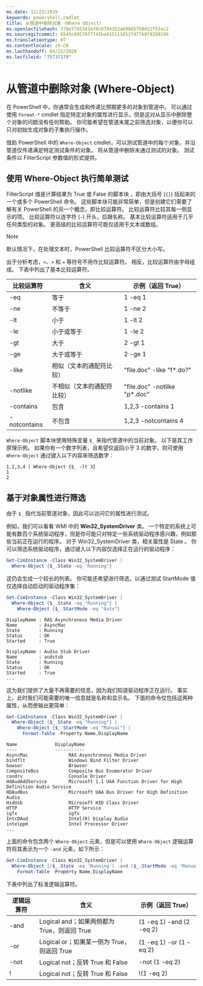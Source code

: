 ```yaml
---
ms.date: 12/23/2019
keywords: powershell,cmdlet
title: 从管道中删除对象 (Where Object)
ms.openlocfilehash: 370e7745341b70c0794352a690d5750d21f53ac2
ms.sourcegitcommit: 6545c60578f7745be015111052fd7769f8289296
ms.translationtype: HT
ms.contentlocale: zh-CN
ms.lasthandoff: 04/22/2020
ms.locfileid: "75737179"
---
```

# <a name="removing-objects-from-the-pipeline-where-object"></a>从管道中删除对象 (Where-Object)

在 PowerShell 中，你通常会生成和传递比预期更多的对象到管道中。 可以通过使用 `Format-*` cmdlet 指定特定对象的属性进行显示，但是这对从显示中删除整个对象的问题没有任何帮助。 你可能希望在管道末尾之前筛选对象，以便你可以只对初始生成对象的子集执行操作。

借助 PowerShell 中的 `Where-Object` cmdlet，可以测试管道中的每个对象，并沿管道仅传递满足特定测试条件的对象。 将从管道中删除未通过测试的对象。 测试条件以 FilterScript  参数值的形式提供。

## <a name="performing-simple-tests-with-where-object"></a>使用 Where-Object 执行简单测试

FilterScript  值是计算结果为 True 或 False 的脚本块  ，即由大括号 (`{}`) 括起来的一个或多个 PowerShell 命令。 这些脚本块可能非常简单，但是创建它们需要了解有关 PowerShell 的另一个概念，即比较运算符。 比较运算符比较其每一侧显示的项。 比较运算符以连字符 (`-`) 开头，后跟名称。 基本比较运算符适用于几乎任何类型的对象。 更高级的比较运算符可能仅适用于文本或数组。

> [!NOTE]
> 默认情况下，在处理文本时，PowerShell 比较运算符不区分大小写。

出于分析考虑，`<`、`>` 和 `=` 等符号不用作比较运算符。 相反，比较运算符由字母组成。 下表中列出了基本比较运算符。

| 比较运算符 |                  含义                   |    示例（返回 True）    |
| ------------------- | ------------------------------------------ | ---------------------------- |
| -eq                 | 等于                                | 1 -eq 1                      |
| -ne                 | 不等于                            | 1 -ne 2                      |
| -lt                 | 小于                               | 1 -lt 2                      |
| -le                 | 小于或等于                   | 1 -le 2                      |
| -gt                 | 大于                            | 2 -gt 1                      |
| -ge                 | 大于或等于                | 2 -ge 1                      |
| -like               | 相似（文本的通配符比较）     | "file.doc" -like "f*.do?"    |
| -notlike            | 不相似（文本的通配符比较） | "file.doc" -notlike "p*.doc" |
| -contains           | 包含                                   | 1,2,3 -contains 1            |
| -notcontains        | 不包含                           | 1,2,3 -notcontains 4         |

`Where-Object` 脚本块使用特殊变量 `$_` 来指代管道中的当前对象。 以下是其工作原理示例。 如果你有一个数字列表，且希望仅返回小于 3 的数字，则可使用 `Where-Object` 通过键入以下内容来筛选数字：

```
1,2,3,4 | Where-Object {$_ -lt 3}
1
2
```

## <a name="filtering-based-on-object-properties"></a>基于对象属性进行筛选

由于 `$_` 指代当前管道对象，因此可以访问它的属性进行测试。

例如，我们可以看看 WMI 中的 **Win32_SystemDriver** 类。 一个特定的系统上可能有数百个系统驱动程序，但是你可能只对特定一些系统驱动程序感兴趣，例如那些当前正在运行的程序。 对于 Win32_SystemDriver  类，相关属性是 State  。 你可以筛选系统驱动程序，通过键入以下内容仅选择正在运行的驱动程序：

```powershell
Get-CimInstance -Class Win32_SystemDriver |
  Where-Object {$_.State -eq 'Running'}
```

这仍会生成一个较长的列表。 你可能还希望进行筛选，以通过测试 StartMode  值仅选择自动启动的驱动程序集：

```powershell
Get-CimInstance -Class Win32_SystemDriver |
  Where-Object {$_.State -eq "Running"} |
    Where-Object {$_.StartMode -eq "Auto"}
```

```Output
DisplayName : RAS Asynchronous Media Driver
Name        : AsyncMac
State       : Running
Status      : OK
Started     : True

DisplayName : Audio Stub Driver
Name        : audstub
State       : Running
Status      : OK
Started     : True
...
```

这为我们提供了大量不再需要的信息，因为我们知道驱动程序正在运行。
事实上，此时我们可能需要的唯一信息就是名称和显示名。 下面的命令仅包括这两种属性，从而使输出更简单：

```powershell
Get-CimInstance -Class Win32_SystemDriver |
  Where-Object {$_.State -eq "Running"} |
    Where-Object {$_.StartMode -eq "Manual"} |
      Format-Table -Property Name,DisplayName
```

```Output
Name              DisplayName
----              -----------
AsyncMac               RAS Asynchronous Media Driver
bindflt                Windows Bind Filter Driver
bowser                 Browser
CompositeBus           Composite Bus Enumerator Driver
condrv                 Console Driver
HdAudAddService        Microsoft 1.1 UAA Function Driver for High Definition Audio Service
HDAudBus               Microsoft UAA Bus Driver for High Definition Audio
HidUsb                 Microsoft HID Class Driver
HTTP                   HTTP Service
igfx                   igfx
IntcDAud               Intel(R) Display Audio
intelppm               Intel Processor Driver
...
```

上面的命令包含两个 `Where-Object` 元素，但是可以使用 `Where-Object` 逻辑运算符将其表示为一个 `-and` 元素，如下所示：

```powershell
Get-CimInstance -Class Win32_SystemDriver |
  Where-Object {($_.State -eq 'Running') -and ($_.StartMode -eq 'Manual')} |
    Format-Table -Property Name,DisplayName
```

下表中列出了标准逻辑运算符。

| 逻辑运算符 |                 含义                  |  示例（返回 True）  |
| ---------------- | ---------------------------------------- | ------------------------ |
| -and             | Logical and；如果两侧都为 True，则返回 True | (1 -eq 1) -and (2 -eq 2) |
| -or              | Logical or；如果某一侧为 True，则返回 True  | (1 -eq 1) -or (1 -eq 2)  |
| -not             | Logical not；反转 True 和 False     | -not (1 -eq 2)           |
| \!               | Logical not；反转 True 和 False     | \!(1 -eq 2)              |
